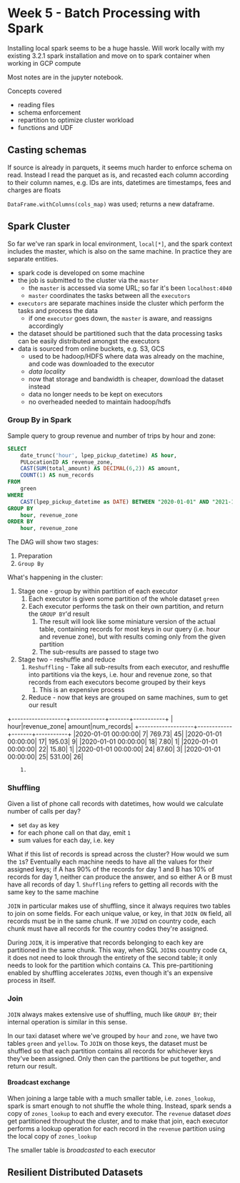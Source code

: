 # Week 5 - Batch Processing with Spark

Installing local spark seems to be a huge hassle. Will work locally with my existing 3.2.1 spark installation and move on to spark container when working in GCP compute

Most notes are in the jupyter notebook.

Concepts covered

- reading files
- schema enforcement
- repartition to optimize cluster workload
- functions and UDF

## Casting schemas

If source is already in parquets, it seems much harder to enforce schema on read. Instead I read the parquet as is, and recasted each column according to their column names, e.g. IDs are ints, datetimes are timestamps, fees and charges are floats

`DataFrame.withColumns(cols_map)` was used; returns a new dataframe.

## Spark Cluster

So far we've ran spark in local environment, `local[*]`, and the spark context includes the master, which is also on the same machine. In practice they are separate entities.

- spark code is developed on some machine
- the job is submitted to the cluster via the `master`
    - the `master` is accessed via some URL; so far it's been `localhost:4040`
    - `master` coordinates the tasks between all the `executors`
- `executors` are separate machines inside the cluster which perform the tasks and process the data
    - if one `executor` goes down, the `master` is aware, and reassigns accordingly
- the dataset should be partitioned such that the data processing tasks can be easily distributed amongst the executors
- data is sourced from online buckets, e.g. S3, GCS
    - used to be hadoop/HDFS where data was already on the machine, and code was downloaded to the executor
    - *data locality*
    - now that storage and bandwidth is cheaper, download the dataset instead
    - data no longer needs to be kept on executors
    - no overheaded needed to maintain hadoop/hdfs

### Group By in Spark

Sample query to group revenue and number of trips by hour and zone:

```sql
SELECT
    date_trunc('hour', lpep_pickup_datetime) AS hour,
    PULocationID AS revenue_zone,
    CAST(SUM(total_amount) AS DECIMAL(6,2)) AS amount,
    COUNT(1) AS num_records
FROM
    green
WHERE
    CAST(lpep_pickup_datetime as DATE) BETWEEN "2020-01-01" AND "2021-12-31"
GROUP BY
    hour, revenue_zone
ORDER BY
    hour, revenue_zone
```

The DAG will show two stages:

1. Preparation
2. `Group By`

What's happening in the cluster:

1. Stage one - group by within partition of each executor
    1. Each executor is given some partition of the whole dataset `green`
    1. Each executor performs the task on their own partition, and return the `GROUP BY`'d result
        1. The result will look like some miniature version of the actual table, containing records for most keys in our query (i.e. hour and revenue zone), but with results coming only from the given partition
        1. The sub-results are passed to stage two
1. Stage two - reshuffle and reduce
    1. `Reshuffling` - Take all sub-results from each executor, and reshuffle into partitions via the keys, i.e. hour and revenue zone, so that records from each executors become grouped by their keys
        1. This is an expensive process
    1. Reduce - now that keys are grouped on same machines, sum to get our result

+-------------------+------------+-------+-----------+
|               hour|revenue_zone| amount|num_records|
+-------------------+------------+-------+-----------+
|2020-01-01 00:00:00|           7| 769.73|         45|
|2020-01-01 00:00:00|          17| 195.03|          9|
|2020-01-01 00:00:00|          18|   7.80|          1|
|2020-01-01 00:00:00|          22|  15.80|          1|
|2020-01-01 00:00:00|          24|  87.60|          3|
|2020-01-01 00:00:00|          25| 531.00|         26|

        1. 

### Shuffling

Given a list of phone call records with datetimes, how would we calculate number of calls per day?

- set `day` as key
- for each phone call on that day, emit `1`
- sum values for each day, i.e. key

What if this list of records is spread across the cluster? How would we sum the `1`s? Eventually each machine needs to have all the values for their assigned keys; if A has 90% of the records for day 1 and B has 10% of records for day 1, neither can produce the answer, and so either A or B must have all records of day 1. `Shuffling` refers to getting all records with the same key to the same machine

`JOIN` in particular makes use of shuffling, since it always requires two tables to join on some fields. For each unique value, or key, in that `JOIN ON` field, all records must be in the same chunk. If we `JOIN`d on country code, each chunk must have all records for the country codes they're assigned. 

During `JOIN`, it is imperative that records belonging to each key are partitioned in the same chunk. This way, when SQL `JOIN`s country code `CA`, it does not need to look through the entirety of the second table; it only needs to look for the partition which contains `CA`. This pre-partitioning enabled by shuffling accelerates `JOIN`s, even though it's an expensive process in itself.

### Join

`JOIN` always makes extensive use of shuffling, much like `GROUP BY`; their internal operation is similar in this sense.

In our taxi dataset where we've grouped by `hour` and `zone`, we have two tables `green` and `yellow`. To `JOIN` on those keys, the dataset must be shuffled so that each partition contains all records for whichever keys they've been assigned. Only then can the partitions be put together, and return our result.

#### Broadcast exchange

When joining a large table with a much smaller table, i.e. `zones_lookup`, spark is smart enough to not shuffle the whole thing. Instead, spark sends a copy of `zones_lookup` to each and every executor. The `revenue` dataset *does* get partitioned throughout the cluster, and to make that join, each executor performs a lookup operation for each record in the `revenue` partition using the local copy of `zones_lookup`

The smaller table is *broadcasted* to each executor

## Resilient Distributed Datasets